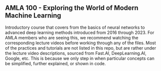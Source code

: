 ## AMLA 100 - Exploring the World of Modern Machine Learning

Introductory course that covers from the basics of neural networks to advanced deep learning methods introduced from 2016 through 2023. 
For AMLA members who are seeing this, we recommend watching the corresponding lecture videos before working through any of the files.
Most of the practices and tutorials are not listed in this repo, but are rather under the lecture video descriptions, sourced from Fast.AI, DeepLearning.AI, Google, etc.
This is because we only step in when particular concepts can be simplified, further explained, or shown in code.
